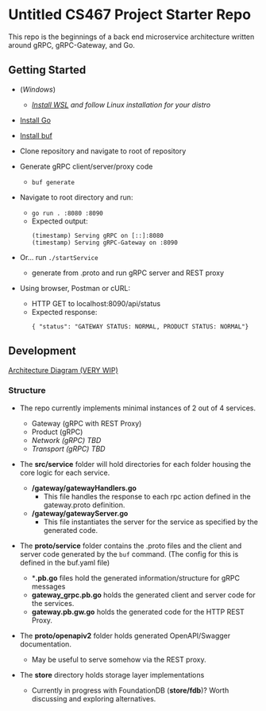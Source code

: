 # Untitled CS467 Project Starter Repo

This repo is the beginnings of a back end microservice architecture written around gRPC, gRPC-Gateway, and Go. 

## Getting Started
- (*Windows*)
    - *[Install WSL](https://docs.microsoft.com/en-us/windows/wsl/install-win10) and follow Linux installation for your distro*

- [Install Go](https://golang.org/doc/install)

- [Install buf](https://docs.buf.build/installation/) 

- Clone repository and navigate to root of repository

- Generate gRPC client/server/proxy code 
    - `buf generate`

- Navigate to root directory and run:
    - `go run . :8080 :8090`
    - Expected output: 
        ```
        (timestamp) Serving gRPC on [::]:8080
        (timestamp) Serving gRPC-Gateway on :8090
        ```

- Or... run `./startService`
    - generate from .proto and run gRPC server and REST proxy

- Using browser, Postman or cURL:
    - HTTP GET to localhost:8090/api/status
    - Expected response:
        ```
        { "status": "GATEWAY STATUS: NORMAL, PRODUCT STATUS: NORMAL"}
        ```



## Development

[Architecture Diagram (VERY WIP)](https://lucid.app/lucidchart/invitations/accept/inv_0a8665be-2794-4854-8e4a-c162c88fc41e?viewport_loc=-291%2C-20%2C2718%2C1354%2C0_0)

### Structure
- The repo currently implements minimal instances of 2 out of 4 services.
    - Gateway (gRPC with REST Proxy)
    - Product (gRPC)
    - *Network (gRPC) TBD* 
    - *Transport (gRPC) TBD*

- The **src/service** folder will hold directories for each folder housing the core logic for each service.
    - **/gateway/gatewayHandlers.go**
        - This file handles the response to each rpc action defined in the gateway.proto definition. 
    - **/gateway/gatewayServer.go**
        - This file instantiates the server for the service as specified by the generated code. 

- The **proto/service** folder contains the .proto files and the client and server code generated by the `buf` command. (The config for this is defined in the buf.yaml file)
    - ***.pb.go** files hold the generated information/structure for gRPC messages
    - **gateway_grpc.pb.go** holds the generated client and server code for the services.
    - **gateway.pb.gw.go** holds the generated code for the HTTP REST Proxy.

- The **proto/openapiv2** folder holds generated OpenAPI/Swagger documentation.
    - May be useful to serve somehow via the REST proxy.

- The **store** directory holds storage layer implementations
    - Currently in progress with FoundationDB (**store/fdb**)? Worth discussing and exploring alternatives.

    

